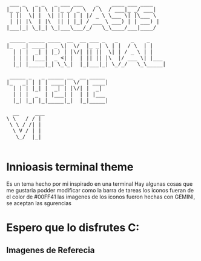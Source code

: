 
<pre> 

 ___ _   _ _   _ ___ ___    _    ____ ___ ____  
|_ _| \ | | \ | |_ _/ _ \  / \  / ___|_ _/ ___| 
 | ||  \| |  \| || | | | |/ _ \ \___ \| |\___ \ 
 | || |\  | |\  || | |_| / ___ \ ___) | | ___) |
|___|_| \_|_| \_|___\___/_/   \_\____/___|____/ 

 _____ _____ ____  __  __ ___ _   _    _    _     
|_   _| ____|  _ \|  \/  |_ _| \ | |  / \  | |    
  | | |  _| | |_) | |\/| || ||  \| | / _ \ | |    
  | | | |___|  _ <| |  | || || |\  |/ ___ \| |___ 
  |_| |_____|_| \_\_|  |_|___|_| \_/_/   \_\_____|
                                                  
 _____ _   _ _____ __  __ _____ 
|_   _| | | | ____|  \/  | ____|
  | | | |_| |  _| | |\/| |  _|  
  | | |  _  | |___| |  | | |___ 
  |_| |_| |_|_____|_|  |_|_____|

  __     ___ 
\ \   / / |
 \ \ / /| |
  \ V / | |
   \_/  |_|

</pre>
           

# Innioasis terminal theme 

Es un tema hecho por mi inspirado en una terminal 
Hay algunas cosas que me gustaria podder modificar como la barra de tareas los iconos fueran de el color de #00FF41 
las imagenes de los iconos fueron hechas con GEMINI, se aceptan las sgurencias 

# Espero que lo disfrutes C: 

## Imagenes de Referecia 

